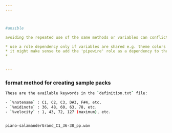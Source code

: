 ```yaml
---
---



#ansible 

avoiding the repeated use of the same methods or variables can conflict with modular, low-dependency, code.

* use a role dependency only if variables are shared e.g. theme colors
* it might make sense to add the 'pipewire' role as a dependency to the 'audio' role but since there **should** be no common variables that the pipewire role would pass along to the audio role, it makes more sense to import the pipewire role in the main audio role task file when 'desktop.audio.pipewire == True'
* 


---
```


### format method for creating sample packs

```bash
These are the available keywords in the `definition.txt` file:

- `%notename` : C1, C2, C3, D#3, F#4, etc.
- `%midinote` : 36, 48, 60, 63, 78, etc.
- `%velocity` : 1, 43, 72, 127 (maximum), etc.
```

```bash

piano-salamanderGrand_C1_36-38_pp.wav
```



